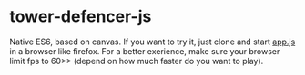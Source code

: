 # tower-defencer-js

Native ES6, based on canvas.
If you want to try it, just clone and start [app.js](/app.js) in a browser like firefox. 
For a better exerience, make sure your browser limit fps to 60>> (depend on how much faster do you want to play).
